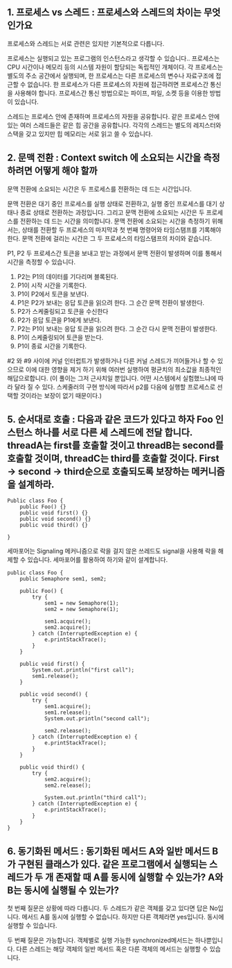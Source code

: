 ## 1. 프로세스 vs 스레드 : 프로세스와 스레드의 차이는 무엇인가요

프로세스와 스레드는 서로 관련은 있지만 기본적으로 다릅니다.

프로세스는 실행되고 있는 프로그램의 인스턴스라고 생각할 수 있습니다.. 프로세스는 CPU  시간이나 메모리 등의 시스템 자원이 할당되는 독립적인 개체이다. 각 프로세스는 별도의 주소 공간에서 실행되며, 
한 프로세스는 다른 프로세스의 변수나 자료구조에 접근할 수 없습니다. 한 프로세스가 다른 프로세스의 자원에 접근하려면 프로세스간 통신을 사용해야 합니다. 
프로세스간 통신 방법으로는 파이프, 파일, 소켓 등을 이용한 방법이 있습니다.

스레드는 프로세스 안에 존재하며 프로세스의 자원을 공유합니다. 같은 프로세스 안에 있는 여러 스레드들은 같은 힙 공간을 공유합니다. 
각각의 스레드는 별도의 레지스터와 스택을 갖고 있지만 힙 메모리는 서로 읽고 쓸 수 있습니다.

## 2. 문맥 전환 : Context switch 에 소요되는 시간을 측정하려면 어떻게 해야 할까

문맥 전환에 소요되는 시간은 두 프로세스를 전환하는 데 드는 시간입니다.

문맥 전환은 대기 중인 프로세스를 실행 상태로 전환하고, 실행 중인 프로세스를 대기 상태나 종료 상태로 전환하는 과정입니다. 
그리고 문맥 전환에 소요되는 시간은 두 프로세스를 전환하는 데 드는 시간을 의미합니다. 
문맥 전환에 소요되는 시간을 측정하기 위해서는, 상태를 전환할 두 프로세스의 마지막과 첫 번째 명령어와 타임스탬프를 기록해야한다. 문맥 전환에 걸리는 시간은 그 두 프로세스의 타임스탬프의 차이와 같습니다. 

P1, P2 두 프로세스간 토큰을 보내고 받는 과정에서 문맥 전환이 발생하며 이를 통해서 시간을 측정할 수 있습니다.

1. P2는 P1의 데이터를 기다리며 블록된다.
2. P1이 시작 시간을 기록한다.
3. P1이 P2에서 토큰을 보낸다.
4. P1은 P2가 보내는 응답 토큰을 읽으려 한다. 그 순간 문맥 전환이 발생한다.
5. P2가 스케줄링되고 토큰을 수신한다
6. P2가 응답 토큰을 P1에게 보낸다.
7. P2는 P1이 보내는 응답 토큰을 읽으려 한다. 그 순간 다시 문맥 전환이 발생한다.
8. P1이 스케줄링되어 토큰을 받는다.
9. P1이 종료 시간을 기록한다.

#2 와 #9 사이에 커널 인터럽트가 발생하거나 다른 커널 스레드가 끼어들거나 할 수 있으므로 이에 대한 영향을 제거 하기 위해 여러번 실행하여 평균치의 최소값을 최종적인 해답으로합니다.
(이 풀이는 그저 근사치일 뿐입니다. 어떤 시스템에서 실험했느냐에 따라 달라 질 수 있다. 스케줄러의 구현 방식에 따라서 p2를 다음에 실행할 프로세스로 선택할 것이라는 보장이 없기 때문이다.)


## 5. 순서대로 호출 : 다음과 같은 코드가 있다고 하자 Foo 인스턴스 하나를 서로 다른 세 스레드에 전달 합니다. threadA는 first를 호출할 것이고 threadB는 second를 호출할 것이며, threadC는 third를 호출할 것이다. First -> second -> third순으로 호출되도록 보장하는 메커니즘을 설계하라.
```
Public class Foo {
	public Foo() {}
	public void first() {}
	public void second() {}
	public void third() {}

}
```
세마포어는 Signaling 메커니즘으로 락을 걸지 않은 쓰레드도 signal을 사용해 락을 해제할 수 있습니다. 
세마포어를 활용하여 하기와 같이 설계합니다.

```
public class Foo {
    public Semaphore sem1, sem2;

    public Foo() {
        try {
            sem1 = new Semaphore(1);
            sem2 = new Semaphore(1);

            sem1.acquire();
            sem2.acquire();
        } catch (InterruptedException e) {
            e.printStackTrace();
        }
    }

    public void first() {
        System.out.println("first call");
        sem1.release();
    }

    public void second() {
        try {
            sem1.acquire();
            sem1.release();
            System.out.println("second call");

            sem2.release();
        } catch (InterruptedException e) {
            e.printStackTrace();
        }
    }

    public void third() {
        try {
            sem2.acquire();
            sem2.release();

            System.out.println("third call");
        } catch (InterruptedException e) {
            e.printStackTrace();
        }
    }
}

```


## 6. 동기화된 메서드 : 동기화된 메서드 A와 일반 메서드 B가 구현된 클래스가 있다. 같은 프로그램에서 실행되는 스레드가 두 개 존재할 때 A를 동시에 실행할 수 있는가? A와B는 동시에 실행될 수 있는가?

첫 번째 질문은 상황에 따라 다릅니다. 두 스레드가 같은 객체를 갖고 있다면 답은 No입니다. 메서드 A를 동시에 실행할 수 없습니다.
하지만 다른 객체라면 yes입니다. 동시에 실행할 수 있습니다.

두 번째 질문은 가능합니다. 
객체별로 실행 가능한 synchronized메서드는 하나뿐입니다. 다른 스레드는 해당 객체의 일반 메서드 혹은 다른 객체의 메서드는 실행할 수 있습니다.
